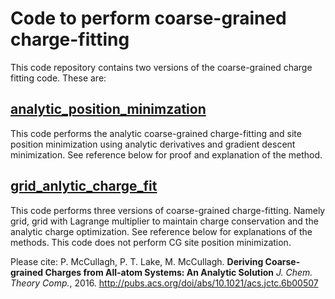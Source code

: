 # Code to perform coarse-grained charge-fitting


This code repository contains two versions of the coarse-grained charge fitting code.  These are:

## [analytic_position_minimzation](https://github.com/mccullaghlab/Coarse-grained-Charge-Fitting/tree/master/analytic_position_minimization)
This code performs the analytic coarse-grained charge-fitting and site position minimization using analytic derivatives and gradient descent minimization.  See reference below for proof and explanation of the method. 

## [grid_anlytic_charge_fit](https://github.com/mccullaghlab/Coarse-grained-Charge-Fitting/tree/master/grid_analytic_charge_fit)
This code performs three versions of coarse-grained charge-fitting.  Namely grid, grid with Lagrange multiplier to maintain charge conservation and the analytic charge optimization.  See reference below for explanations of the methods.  This code does not perform CG site position minimization.  

Please cite:
P. McCullagh, P. T. Lake, M. McCullagh. **Deriving Coarse-grained Charges from All-atom Systems: An Analytic Solution** *J. Chem. Theory Comp.*, 2016.
http://pubs.acs.org/doi/abs/10.1021/acs.jctc.6b00507

